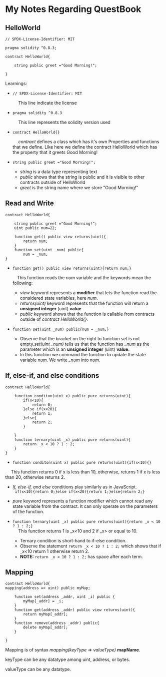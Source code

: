 # My Notes Regarding QuestBook
## HelloWorld 
```
// SPDX-License-Identifier: MIT

pragma solidity ^0.8.3;

contract HelloWorld{
    
    string public greet ="Good Morning!";

}
```  
Learnings: 
* ```// SPDX-License-Identifier: MIT```    
  
  &emsp; This line indicate the license
* ```pragma solidity ^0.8.3```  
  
  &emsp; This line represents the solidity version used
* ```contract HelloWorld{}  ```
  
  &emsp; *contract* defines a class which has it's own Properties and functions that we define. Like here we define the contract HelloWorld which has the property that it greets Good Morning!
* ```string public greet ="Good Morning!"; ```
  * *string* is a data type representing text
  * *public* shows that the string is public and it is visible to other contracts outside of HelloWorld
  * *greet* is the string name where we store "Good Morning!"

## Read and Write
```
contract HelloWorld{
    
    string public greet ="Good Morning!";
    uint public num=22; 

    function get() public view returns(uint){
        return num;
    }
    function set(uint _num) public{
        num = _num;
}
```
* ```function get() public view returns(uint){return num;}  ```
    
    &emsp;This function reads the *num* variable and the keywords mean the following:
    * *view* keyword represents a **modifier** that lets the function read the considered state variables, here *num*.
    * *returns(uint)* keyword represents that the function will return a **unsigned integer** (uint) **value** 
    * *public* keyword shows that the function is callable from contracts outside of *contract HelloWorld{}*.
* ```function set(uint _num) public{num = _num;}```  
   
   * Observe that the bracket on the right to function *set* is not empty.*set(uint _num)* tells us that the function has *_num* as the parameter which is an **unsigned integer** (uint) **value**.
    * In this function we command the function to update the state variable *num*. We write *_num* into *num*.

## If, else-if, and else conditions
```
contract HelloWorld{
    
    function conditon(uint x) public pure returns(uint){
        if(x<10){
            return 0;
        }else if(x<20){
            return 1;
        }else{
            return 2;
        }

    }
    function ternary(uint _x) public pure returns(uint){
        return _x < 10 ? 1 : 2;
    }
}
```
* ```function conditon(uint x) public pure returns(uint){if(x<10){}```  
    
&emsp; This function returns 0 if x is less than 10, otherwise, returns 1 if x is less than 20, otherwise returns 2.
* *If, else-if, and else* conditions play similarly as in JavaScript.  
``` if(x<10){return 0;}else if(x<20){return 1;}else{return 2;}```
    
* *pure* keyword represents a function modifier which cannot read any state variable from the contract. It can only operate on the parameters of the function.   

* ```function ternary(uint _x) public pure returns(uint){return _x < 10 ? 1 : 2;} ```  
    &emsp; This function returns 1 is _x<10 and 2 if _x> or equal to 10. 
    * Ternary condition is short-hand to if-else condition. 
    * Observe the statement ```return _x < 10 ? 1 : 2;``` which shows that if _x<10 return 1 otherwise return 2.
    * **NOTE:** ```return _x < 10 ? 1 : 2;``` has space after each term.

## Mapping 
```  
contract HelloWorld{
mapping(address => uint) public myMap;
    
    function set(address _addr, uint _i) public {
        myMap[_addr] = _i;
    }
    function get(address _addr) public view returns(uint){
        return myMap[_addr];
    }
    function remove(address _addr) public{
        delete myMap[_addr];
    }
   
}
```

Mapping is of syntax *mapping(keyType => valueType)* **mapName**.   

keyType can be any datatype among uint, address, or bytes.   

valueType can be any datatype.  

